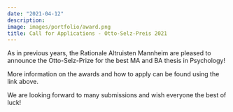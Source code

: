 ```yaml
---
date: "2021-04-12"
description: 
image: images/portfolio/award.png
title: Call for Applications - Otto-Selz-Preis 2021
---
```


As in previous years, the Rationale Altruisten Mannheim are pleased to announce the Otto-Selz-Prize for the best MA and BA thesis in Psychology!

More information on the awards and how to apply can be found using the link above.

We are looking forward to many submissions and wish everyone the best of luck!
